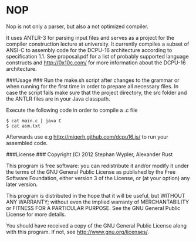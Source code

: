 # NOP #
Nop is not only a parser, but also a not optimized compiler.

It uses ANTLR-3 for parsing input files and serves as a project for the compiler construction lecture at university.
It currently compiles a subset of ANSI-C to assembly code for the DCPU-16 architecture according to specification 1.1.
See proposal.pdf for a list of probably supported language constructs and http://0x10c.com/ for more information about the DCPU-16 architecture.

###Usage ###
Run the make.sh script after changes to the grammar or when running for the first time in order to prepare all necessary files. 
In case the script fails make sure that the project directory, the src folder and the ANTLR files are in your Java classpath. 

Execute the following code in order to compile a .c file
````
$ cat main.c | java C 
$ cat asm.txt
````

Afterwards use e.g http://migerh.github.com/dcpu16.js/ to run your assembled code. 

###License ###
Copyright (C) 2012 Stephan Wypler, Alexander Rust

This program is free software: you can redistribute it and/or modify
it under the terms of the GNU General Public License as published by
the Free Software Foundation, either version 3 of the License, or
(at your option) any later version.

This program is distributed in the hope that it will be useful,
but WITHOUT ANY WARRANTY; without even the implied warranty of
MERCHANTABILITY or FITNESS FOR A PARTICULAR PURPOSE.  See the
GNU General Public License for more details.

You should have received a copy of the GNU General Public License
along with this program.  If not, see <http://www.gnu.org/licenses/>.